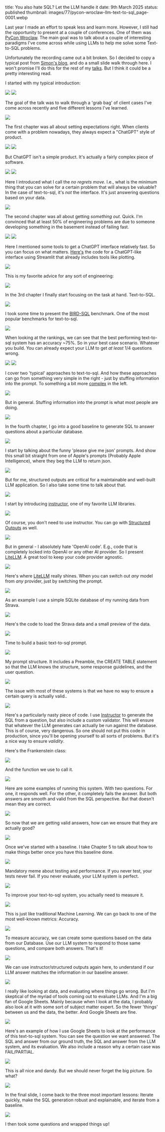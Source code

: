 title: You also hate SQL? Let the LLM handle it
date: 9th March 2025
status: published
thumbnail: images/77/pycon-wroclaw-llm-text-to-sql_page-0001.webp

Last year I made an effort to speak less and learn more. However, I still had the opportunity to present at a couple of conferences. One of them was [PyCon Wroclaw](https://www.pyconwroclaw.com/). The main goal was to talk about a couple of interesting paradigms I've come across while using LLMs to help me solve some Text-to-SQL problems. 

Unfortunately the recording came out a bit broken. So I decided to copy a typical post from [Simon's blog](https://simonwillison.net/2025/Mar/8/nicar-llms/), and do a small slide walk through here. I won't promise I'll do this for the rest of my [talks](/talks). But I think it could be a pretty interesting read.

I started with my typical introduction: 

<img src="{static}/images/77/pycon-wroclaw-llm-text-to-sql_page-0001.webp" class="shadow"/>

<img src="{static}/images/77/pycon-wroclaw-llm-text-to-sql_page-0002.webp" class="shadow"/>

The goal of the talk was to walk through a 'grab bag' of client cases I've come across recently and five different lessons I've learned.

<img src="{static}/images/77/pycon-wroclaw-llm-text-to-sql_page-0004.webp" class="shadow"/>

The first chapter was all about setting expectations right. When clients come with a problem nowadays, they always expect a "ChatGPT" style of product.

<img src="{static}/images/77/pycon-wroclaw-llm-text-to-sql_page-0005.webp" class="shadow"/>

<img src="{static}/images/77/pycon-wroclaw-llm-text-to-sql_page-0006.webp" class="shadow"/>

But ChatGPT isn't a simple product. It's actually a fairly complex piece of software.

<img src="{static}/images/77/pycon-wroclaw-llm-text-to-sql_page-0007.webp" class="shadow"/>

<img src="{static}/images/77/pycon-wroclaw-llm-text-to-sql_page-0008.webp" class="shadow"/>

Here I introduced what I call the *no regrets move*. I.e., what is the minimum thing that you can solve for a certain problem that will always be valuable? In the case of text-to-sql, it's *not* the interface. It's just answering questions based on your data. 

<img src="{static}/images/77/pycon-wroclaw-llm-text-to-sql_page-0009.webp" class="shadow"/>

The second chapter was all about getting *something out*. Quick. I'm convinced that at least 50% of engineering problems are due to someone developing something in the basement instead of failing fast. 

<img src="{static}/images/77/pycon-wroclaw-llm-text-to-sql_page-0010.webp" class="shadow"/>

<img src="{static}/images/77/pycon-wroclaw-llm-text-to-sql_page-0011.webp" class="shadow"/>

Here I mentioned some tools to get a ChatGPT interface relatively fast. So you can focus on what matters. [Here's](https://gist.github.com/duarteocarmo/85435ce9209d1824f68e11b6126ab5c9) the code for a ChatGPT-like interface using Streamlit that already includes tools like plotting. 

<img src="{static}/images/77/pycon-wroclaw-llm-text-to-sql_page-0012.webp" class="shadow"/>

This is my favorite advice for any sort of engineering: 

<img src="{static}/images/77/pycon-wroclaw-llm-text-to-sql_page-0013.webp" class="shadow"/>

In the 3rd chapter I finally start focusing on the task at hand. Text-to-SQL. 

<img src="{static}/images/77/pycon-wroclaw-llm-text-to-sql_page-0014.webp" class="shadow"/>

I took some time to present the [BIRD-SQL](https://bird-bench.github.io/) benchmark. One of the most popular benchmarks for text-to-sql. 

<img src="{static}/images/77/pycon-wroclaw-llm-text-to-sql_page-0015.webp" class="shadow"/>

When looking at the rankings, we can see that the best performing text-to-sql system has an accuracy ~75%. So in your best case scenario. Whatever you build. You can already expect your LLM to get *at least* 1/4 questions wrong.

<img src="{static}/images/77/pycon-wroclaw-llm-text-to-sql_page-0016.webp" class="shadow"/>

<img src="{static}/images/77/pycon-wroclaw-llm-text-to-sql_page-0017.webp" class="shadow"/>

I cover two 'typical' approaches to text-to-sql. And how these approaches can go from something very simple in the right - just by stuffing information into the prompt. To something a bit more [complex](https://arxiv.org/abs/2405.16755) in the left.

<img src="{static}/images/77/pycon-wroclaw-llm-text-to-sql_page-0018.webp" class="shadow"/>

But in general. Stuffing information into the prompt is what most people are doing.

<img src="{static}/images/77/pycon-wroclaw-llm-text-to-sql_page-0019.webp" class="shadow"/>

In the fourth chapter, I go into a good baseline to generate SQL to answer questions about a particular database. 

<img src="{static}/images/77/pycon-wroclaw-llm-text-to-sql_page-0020.webp" class="shadow"/>

I start by talking about the funny 'please give me json' prompts. And show this small bit straight from one of Apple's prompts (Probably Apple Intelligence), where they beg the LLM to return json.

<img src="{static}/images/77/pycon-wroclaw-llm-text-to-sql_page-0021.webp" class="shadow"/>

But for me, structured outputs are critical for a maintainable and well-built LLM application. So I also take some time to talk about that.

<img src="{static}/images/77/pycon-wroclaw-llm-text-to-sql_page-0022.webp" class="shadow"/>

I start by introducing [instructor](https://python.useinstructor.com/), one of my favorite LLM libraries. 

<img src="{static}/images/77/pycon-wroclaw-llm-text-to-sql_page-0023.webp" class="shadow"/>

Of course, you don't need to use instructor. You can go with [Structured Outputs](https://platform.openai.com/docs/guides/structured-outputs) as well. 

<img src="{static}/images/77/pycon-wroclaw-llm-text-to-sql_page-0024.webp" class="shadow"/>

But in general - I absolutely hate 'OpenAI code'. E.g., code that is completely locked into OpenAI or any other AI provider. So I present [LiteLLM](https://docs.litellm.ai/#litellm-python-sdk). A great tool to keep your code provider agnostic.

<img src="{static}/images/77/pycon-wroclaw-llm-text-to-sql_page-0025.webp" class="shadow"/>

Here's where [LiteLLM](https://docs.litellm.ai/#litellm-python-sdk) really shines. When you can switch out *any* model from *any* provider, just by switching the prompt. 

<img src="{static}/images/77/pycon-wroclaw-llm-text-to-sql_page-0026.webp" class="shadow"/>

As an example I use a simple SQLite database of my running data from Strava.

<img src="{static}/images/77/pycon-wroclaw-llm-text-to-sql_page-0027.webp" class="shadow"/>

Here's the code to load the Strava data and a small preview of the data. 

<img src="{static}/images/77/pycon-wroclaw-llm-text-to-sql_page-0029.webp" class="shadow"/>

Time to build a basic text-to-sql prompt. 

<img src="{static}/images/77/pycon-wroclaw-llm-text-to-sql_page-0030.webp" class="shadow"/>

My prompt structure. It includes a Preamble, the CREATE TABLE statement so that the LLM knows the structure, some response guidelines, and the user question.

<img src="{static}/images/77/pycon-wroclaw-llm-text-to-sql_page-0031.webp" class="shadow"/>

The issue with most of these systems is that we have no way to ensure a certain query is actually valid..

<img src="{static}/images/77/pycon-wroclaw-llm-text-to-sql_page-0032.webp" class="shadow"/>

Here's a particularly nasty piece of code. I use [Instructor](https://python.useinstructor.com/) to generate the SQL from a question, but also include a custom validator. This will ensure that whatever the LLM generates can actually be run against the database. This is of course, very dangerous. So one should not put this code in production, since you'll be opening yourself to all sorts of problems. But it's a nice way to ensure *validity*. 

Here's the Frankenstein class:

<img src="{static}/images/77/pycon-wroclaw-llm-text-to-sql_page-0033.webp" class="shadow"/>

And the function we use to call it. 

<img src="{static}/images/77/pycon-wroclaw-llm-text-to-sql_page-0034.webp" class="shadow"/>

Here are some examples of running this system. With two questions. For one, it responds well. For the other, it completely fails the answer. But both answers are smooth and valid from the SQL perspective. But that doesn't mean they are correct. 

<img src="{static}/images/77/pycon-wroclaw-llm-text-to-sql_page-0035.webp" class="shadow"/>

So now that we are getting valid answers, how can we ensure that they are actually good?

<img src="{static}/images/77/pycon-wroclaw-llm-text-to-sql_page-0036.webp" class="shadow"/>

Once we've started with a baseline. I take Chapter 5 to talk about how to make things better once you have this baseline done.

<img src="{static}/images/77/pycon-wroclaw-llm-text-to-sql_page-0037.webp" class="shadow"/>

Mandatory meme about testing and performance. If you never test, your tests never fail. If you never evaluate, your LLM system is perfect. 

<img src="{static}/images/77/pycon-wroclaw-llm-text-to-sql_page-0038.webp" class="shadow"/>

To improve your text-to-sql system, you actually need to measure it. 

<img src="{static}/images/77/pycon-wroclaw-llm-text-to-sql_page-0039.webp" class="shadow"/>

This is just like traditional Machine Learning. We can go back to one of the most well-known metrics: Accuracy. 

<img src="{static}/images/77/pycon-wroclaw-llm-text-to-sql_page-0040.webp" class="shadow"/>

To measure accuracy, we can create some questions based on the data from our Database. Use our LLM system to respond to those same questions, and compare both answers. That's it!

<img src="{static}/images/77/pycon-wroclaw-llm-text-to-sql_page-0042.webp" class="shadow"/>

We can use instructor/structured outputs again here, to understand if our LLM answer matches the information in our baseline answer. 

<img src="{static}/images/77/pycon-wroclaw-llm-text-to-sql_page-0043.webp" class="shadow"/>

I really like looking at data, and evaluating where things go wrong. But I'm skeptical of the myriad of tools coming out to evaluate LLMs. And I'm a big fan of Google Sheets. Mainly because when I look at the data, I probably also look at it with some sort of subject matter expert. So the fewer 'things' between us and the data, the better. And Google Sheets are fine.

<img src="{static}/images/77/pycon-wroclaw-llm-text-to-sql_page-0044.webp" class="shadow"/>

Here's an example of how I use Google Sheets to look at the performance of this text-to-sql system. You can see the question we want answered. The SQL and answer from our ground truth, the SQL and answer from the LLM system, and its evaluation. We also include a reason why a certain case was FAIL/PARTIAL. 

<img src="{static}/images/77/pycon-wroclaw-llm-text-to-sql_page-0045.webp" class="shadow"/>

This is all nice and dandy. But we should never forget the big picture. So what?

<img src="{static}/images/77/pycon-wroclaw-llm-text-to-sql_page-0046.webp" class="shadow"/>

In the final slide, I come back to the three most important lessons: Iterate quickly, make the SQL generation robust and explainable, and iterate from a baseline. 

<img src="{static}/images/77/pycon-wroclaw-llm-text-to-sql_page-0047.webp" class="shadow"/>

I then took some questions and wrapped things up!
